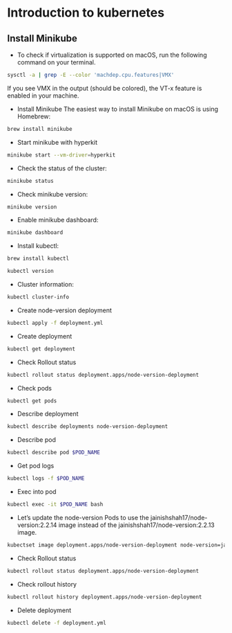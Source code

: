 # Introduction to kubernetes

## Install Minikube

* To check if virtualization is supported on macOS, run the following command on your terminal.

```bash
sysctl -a | grep -E --color 'machdep.cpu.features|VMX' 
```

If you see VMX in the output (should be colored), the VT-x feature is enabled in your machine.

* Install Minikube
The easiest way to install Minikube on macOS is using Homebrew:

```bash
brew install minikube
```

* Start minikube with hyperkit

```bash
minikube start --vm-driver=hyperkit
```

* Check the status of the cluster:

```bash
minikube status
```

* Check minikube version:

```bash
minikube version
```

* Enable minikube dashboard:

```bash
minikube dashboard
```

* Install kubectl:
```bash
brew install kubectl

kubectl version
```

* Cluster information:
```bash
kubectl cluster-info
```

* Create node-version deployment 
```bash
kubectl apply -f deployment.yml
```

* Create deployment 
```bash
kubectl get deployment
```

* Check Rollout status
```bash
kubectl rollout status deployment.apps/node-version-deployment
```

* Check pods
```bash
kubectl get pods
```

* Describe deployment
```bash
kubectl describe deployments node-version-deployment
```

* Describe pod
```bash
kubectl describe pod $POD_NAME
```

* Get pod logs
```bash
kubectl logs -f $POD_NAME
```

* Exec into pod 
```bash
kubectl exec -it $POD_NAME bash
```

* Let’s update the node-version Pods to use the jainishshah17/node-version:2.2.14 image instead of the jainishshah17/node-version:2.2.13 image.
```bash
kubectset image deployment.apps/node-version-deployment node-version=jainishshah17/node-version:2.2.14 --record
```

* Check Rollout status
```bash
kubectl rollout status deployment.apps/node-version-deployment
```

* Check rollout history
```bash
kubectl rollout history deployment.apps/node-version-deployment
```

* Delete deployment 
```bash
kubectl delete -f deployment.yml
```
